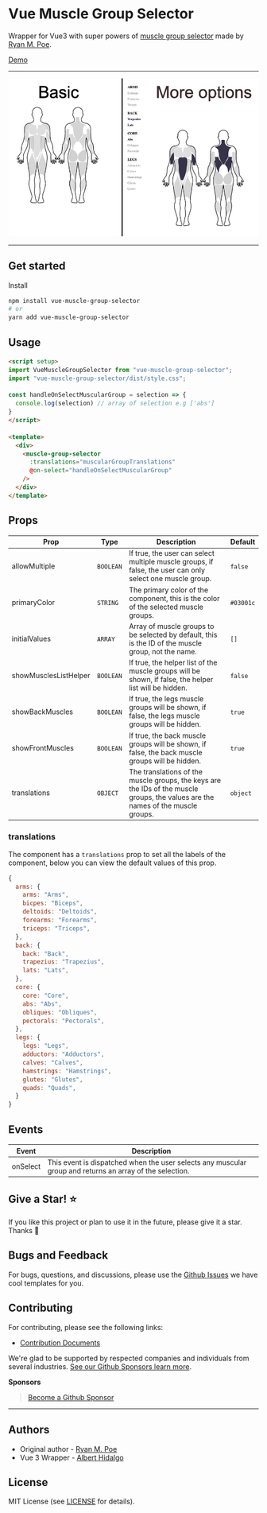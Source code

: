 # Vue Muscle Group Selector

Wrapper for Vue3 with super powers of [muscle group selector](https://codepen.io/baublet/pen/PzjmpL) made by [Ryan M. Poe](https://www.ryanmpoe.com/).

[Demo](https://vue-muscle-group-selector.netlify.app/)

---

![Vue Muscle Group Selector](https://github.com/itsalb3rt/vue-muscle-group-selector/blob/master/docs/main.jpg?raw=true)

---

## Get started

Install

```bash
npm install vue-muscle-group-selector
# or 
yarn add vue-muscle-group-selector
```

## Usage

```html
<script setup>
import VueMuscleGroupSelector from "vue-muscle-group-selector";
import "vue-muscle-group-selector/dist/style.css";

const handleOnSelectMuscularGroup = selection => {
  console.log(selection) // array of selection e.g ['abs']
}
</script>

<template>
  <div>
    <muscle-group-selector
      :translations="muscularGroupTranslations"
      @on-select="handleOnSelectMuscularGroup"
    />
  </div>
</template>

```

## Props

| Prop  | Type | Description | Default |
|-------|------|-------------|---------|
| allowMultiple | `BOOLEAN` | If true, the user can select multiple muscle groups, if false, the user can only select one muscle group. | `false` |
| primaryColor | `STRING` | The primary color of the component, this is the color of the selected muscle groups. | `#03001c` |
| initialValues | `ARRAY` | Array of muscle groups to be selected by default, this is the ID of the muscle group, not the name. | `[]` |
| showMusclesListHelper | `BOOLEAN` | If true, the helper list of the muscle groups will be shown, if false, the helper list will be hidden. | `false` |
| showBackMuscles | `BOOLEAN` | If true, the legs muscle groups will be shown, if false, the legs muscle groups will be hidden. | `true` |
| showFrontMuscles | `BOOLEAN` | If true, the back muscle groups will be shown, if false, the back muscle groups will be hidden. | `true` |
| translations | `OBJECT` | The translations of the muscle groups, the keys are the IDs of the muscle groups, the values are the names of the muscle groups. | `object` |

### translations

The component has a `translations` prop to set all the labels of the component, below you can view the default values of this prop.

```javascript
{
  arms: {
    arms: "Arms",
    bicpes: "Biceps",
    deltoids: "Deltoids",
    forearms: "Forearms",
    triceps: "Triceps",
  },
  back: {
    back: "Back",
    trapezius: "Trapezius",
    lats: "Lats",
  },
  core: {
    core: "Core",
    abs: "Abs",
    obliques: "Obliques",
    pectorals: "Pectorals",
  },
  legs: {
    legs: "Legs",
    adductors: "Adductors",
    calves: "Calves",
    hamstrings: "Hamstrings",
    glutes: "Glutes",
    quads: "Quads",
  }
}
```

## Events

| Event     | Description                                                                                                       |
|-----------|-------------------------------------------------------------------------------------------------------------------|
| onSelect  | This event is dispatched when the user selects any muscular group and returns an array of the selection. |

## Give a Star! ⭐

If you like this project or plan to use it in the future, please give it a star. Thanks 🙏

## Bugs and Feedback

For bugs, questions, and discussions, please use the [Github Issues](https://github.com/itsalb3rt/vue-muscle-group-selector/issues) we have cool templates for you.

## Contributing

For contributing, please see the following links:

 - [Contribution Documents](https://github.com/itsalb3rt/vue-muscle-group-selector/blob/master/CONTRIBUTING.md)

We're glad to be supported by respected companies and individuals from several industries. [See our Github Sponsors learn more](https://github.com/sponsors/itsalb3rt).

**Sponsors**



> [Become a Github Sponsor](https://github.com/sponsors/itsalb3rt)

---

## Authors
  - Original author - [Ryan M. Poe](https://www.ryanmpoe.com/)
 - Vue 3 Wrapper - [Albert Hidalgo](https://github.com/itsalb3rt)

## License
MIT License (see [LICENSE](https://github.com/itsalb3rt/vue-muscle-group-selector/blob/master/LICENSE) for details).